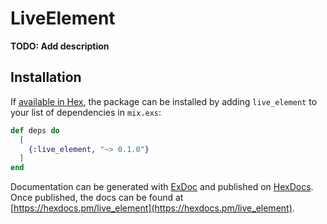 # LiveElement

**TODO: Add description**

## Installation

If [available in Hex](https://hex.pm/docs/publish), the package can be installed
by adding `live_element` to your list of dependencies in `mix.exs`:

```elixir
def deps do
  [
    {:live_element, "~> 0.1.0"}
  ]
end
```

Documentation can be generated with [ExDoc](https://github.com/elixir-lang/ex_doc)
and published on [HexDocs](https://hexdocs.pm). Once published, the docs can
be found at [https://hexdocs.pm/live_element](https://hexdocs.pm/live_element).

